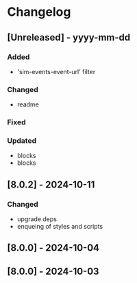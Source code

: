 # Changelog
## [Unreleased] - yyyy-mm-dd

### Added
- 'sim-events-event-url' filter

### Changed
- readme

### Fixed

### Updated
- blocks
- blocks

## [8.0.2] - 2024-10-11


### Changed
- upgrade deps
- enqueing of styles and scripts

## [8.0.0] - 2024-10-04


## [8.0.0] - 2024-10-03
